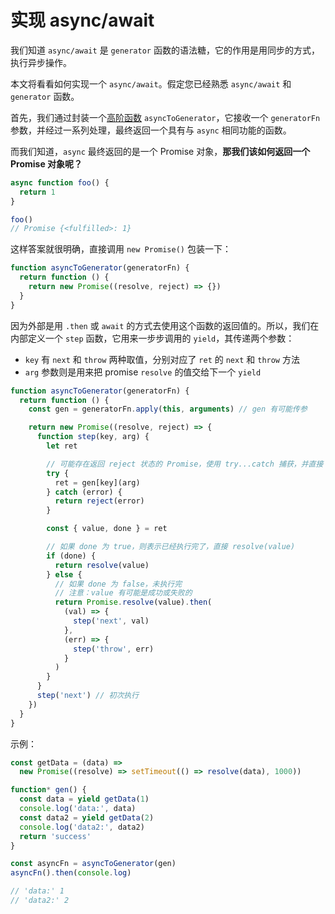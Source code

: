 # 实现 async/await

我们知道 `async/await` 是 `generator` 函数的语法糖，它的作用是用同步的方式，执行异步操作。

本文将看看如何实现一个 `async/await`。假定您已经熟悉 `async/await` 和 `generator` 函数。

首先，我们通过封装一个[高阶函数](https://github.com/lio-zero/blog/blob/master/JavaScript/JavaScript%20%E9%AB%98%E9%98%B6%E5%87%BD%E6%95%B0.md) `asyncToGenerator`，它接收一个 `generatorFn` 参数，并经过一系列处理，最终返回一个具有与 `async` 相同功能的函数。

而我们知道，`async` 最终返回的是一个 Promise 对象，**那我们该如何返回一个 Promise 对象呢？**

```js
async function foo() {
  return 1
}

foo()
// Promise {<fulfilled>: 1}
```

这样答案就很明确，直接调用 `new Promise()` 包装一下：

```js
function asyncToGenerator(generatorFn) {
  return function () {
    return new Promise((resolve, reject) => {})
  }
}
```

因为外部是用 `.then` 或 `await` 的方式去使用这个函数的返回值的。所以，我们在内部定义一个 `step` 函数，它用来一步步调用的 `yield`，其传递两个参数：

- `key` 有 `next` 和 `throw` 两种取值，分别对应了 `ret` 的 `next` 和 `throw` 方法
- `arg` 参数则是用来把 promise `resolve` 的值交给下一个 `yield`

```js
function asyncToGenerator(generatorFn) {
  return function () {
    const gen = generatorFn.apply(this, arguments) // gen 有可能传参

    return new Promise((resolve, reject) => {
      function step(key, arg) {
        let ret

        // 可能存在返回 reject 状态的 Promise，使用 try...catch 捕获，并直接 reject
        try {
          ret = gen[key](arg)
        } catch (error) {
          return reject(error)
        }

        const { value, done } = ret

        // 如果 done 为 true，则表示已经执行完了，直接 resolve(value)
        if (done) {
          return resolve(value)
        } else {
          // 如果 done 为 false，未执行完
          // 注意：value 有可能是成功或失败的
          return Promise.resolve(value).then(
            (val) => {
              step('next', val)
            },
            (err) => {
              step('throw', err)
            }
          )
        }
      }
      step('next') // 初次执行
    })
  }
}
```

示例：

```js
const getData = (data) =>
  new Promise((resolve) => setTimeout(() => resolve(data), 1000))

function* gen() {
  const data = yield getData(1)
  console.log('data:', data)
  const data2 = yield getData(2)
  console.log('data2:', data2)
  return 'success'
}

const asyncFn = asyncToGenerator(gen)
asyncFn().then(console.log)

// 'data:' 1
// 'data2:' 2
```
